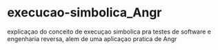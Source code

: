 # execucao-simbolica_Angr
explicaçao do conceito de execuçao simbolica pra testes de software e engenharia reversa, alem de uma aplicaçao pratica de Angr
